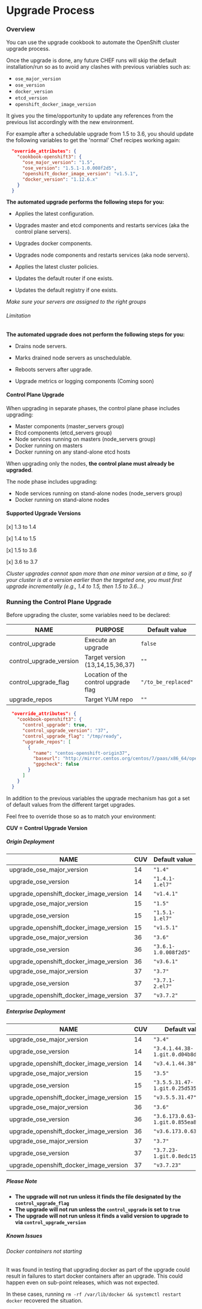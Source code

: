 # Upgrade Process

### Overview

You can use the upgrade cookbook to automate the OpenShift cluster upgrade
process.

Once the upgrade is done, any future CHEF runs will skip the default
installation/run so as to avoid any clashes with previous variables such as:

* `ose_major_version`
* `ose_version`
* `docker_version`
* `etcd_version`
* `openshift_docker_image_version`

It gives you the time/opportunity to update any references from the previous
list accordingly with the new environment.

For example after a schedulable upgrade from 1.5 to 3.6, you should
update the following variables to get the 'normal' Chef recipes working again:

```json
  "override_attributes": {
    "cookbook-openshift3": {
      "ose_major_version": "1.5",
      "ose_version": "1.5.1-1.0.008f2d5",
      "openshift_docker_image_version": "v1.5.1",
      "docker_version": "1.12.6.x"
    }
  }
```

**The automated upgrade performs the following steps for you:**

- Applies the latest configuration.

- Upgrades master and etcd components and restarts services (aka the control
plane servers).

- Upgrades docker components.

- Upgrades node components and restarts services (aka node servers).

- Applies the latest cluster policies.

- Updates the default router if one exists.

- Updates the default registry if one exists.

*Make sure your servers are assigned to the right groups*

###### Limitation

**The automated upgrade does not perform the following steps for you:**

- Drains node servers.

- Marks drained node servers as unschedulable.

- Reboots servers after upgrade.

- Upgrade metrics or logging components (Coming soon)

#### Control Plane Upgrade

When upgrading in separate phases, the control plane phase includes upgrading:

* Master components (master_servers group)
* Etcd components (etcd_servers group)
* Node services running on masters (node_servers group)
* Docker running on masters
* Docker running on any stand-alone etcd hosts

When upgrading only the nodes, **the control plane must already be upgraded**. 

The node phase includes upgrading:

* Node services running on stand-alone nodes (node_servers group)
* Docker running on stand-alone nodes

#### Supported Upgrade Versions

[x] 1.3 to 1.4

[x] 1.4 to 1.5

[x] 1.5 to 3.6

[x] 3.6 to 3.7

*Cluster upgrades cannot span more than one minor version at a time, so if your
cluster is at a version earlier than the targeted one, you must first upgrade
incrementally (e.g., 1.4 to 1.5, then 1.5 to 3.6...)*

### Running the Control Plane Upgrade

Before upgrading the cluster, some variables need to be declared:

| NAME | PURPOSE | Default value | Mandatory |
| ---------------- | ------------------------------- | ------------------ | ---------- |
| control_upgrade | Execute an upgrade     | `false`    | `YES` |
| control_upgrade_version | Target version (13,14,15,36,37)        |`""` |`YES`|
| control_upgrade_flag | Location of the control upgrade flag | `"/to_be_replaced"`  | `YES` |
| upgrade_repos | Target YUM repo | `""` | `NO` |


```json
  "override_attributes": {
    "cookbook-openshift3": {
      "control_upgrade": true,
      "control_upgrade_version": "37",
      "control_upgrade_flag": "/tmp/ready",
      "upgrade_repos": [
        {
          "name": "centos-openshift-origin37",
          "baseurl": "http://mirror.centos.org/centos/7/paas/x86_64/openshift-origin37/",
          "gpgcheck": false
        }
      ]
    }
  }
```

In addition to the previous variables the upgrade mechanism has got a set of
default values from the different target upgrades.

Feel free to override those so as to match your environment:

**CUV = Control Upgrade Version**

##### Origin Deployment

| NAME | CUV | Default value |
| ---------------- | ------------------------------- | ------------------ |
| upgrade_ose_major_version |  14  | `"1.4"`    |
| upgrade_ose_version | 14 | `"1.4.1-1.el7"` |
| upgrade_openshift_docker_image_version | 14 | `"v1.4.1"`  |
| upgrade_ose_major_version |  15  | `"1.5"`    |
| upgrade_ose_version | 15 | `"1.5.1-1.el7"` |
| upgrade_openshift_docker_image_version | 15 | `"v1.5.1"`  |
| upgrade_ose_major_version |  36 | `"3.6"`    |
| upgrade_ose_version | 36 | `"3.6.1-1.0.008f2d5"` |
| upgrade_openshift_docker_image_version | 36 | `"v3.6.1"`  |
| upgrade_ose_major_version |  37 | `"3.7"`    |
| upgrade_ose_version | 37 | `"3.7.1-2.el7"` |
| upgrade_openshift_docker_image_version | 37 | `"v3.7.2"`  |

##### Enterprise Deployment

| NAME | CUV | Default value | 
| ---------------- | ------------------------------- | ------------------ | 
| upgrade_ose_major_version |  14  | `"3.4"`    |
| upgrade_ose_version | 14 | `"3.4.1.44.38-1.git.0.d04b8d5.el7"` |
| upgrade_openshift_docker_image_version | 14 | `"v3.4.1.44.38"`  | 
| upgrade_ose_major_version |  15  | `"3.5"`    |
| upgrade_ose_version | 15 | `"3.5.5.31.47-1.git.0.25d535c.el7"` |
| upgrade_openshift_docker_image_version | 15 | `"v3.5.5.31.47"`  |
| upgrade_ose_major_version |  36 | `"3.6"`    |
| upgrade_ose_version | 36 | `"3.6.173.0.63-1.git.0.855ea8b.el7"` |
| upgrade_openshift_docker_image_version | 36 | `"v3.6.173.0.63"`  |
| upgrade_ose_major_version |  37 | `"3.7"`    |
| upgrade_ose_version | 37 | `"3.7.23-1.git.0.8edc154.el7"` |
| upgrade_openshift_docker_image_version | 37 | `"v3.7.23"`  |

##### Please Note

* **The upgrade will not run unless it finds the file designated by the `control_upgrade_flag`**
* **The upgrade will not run unless the `control_upgrade` is set to `true`**
* **The upgrade will not run unless it finds a valid version to upgrade to via `control_upgrade_version`**


##### Known Issues

###### Docker containers not starting

It was found in testing that upgrading docker as part of the upgrade could
result in failures to start docker containers after an upgrade. This could
happen even on sub-point releases, which was not expected.

In these cases, running `rm -rf /var/lib/docker && systemctl restart docker`
recovered the situation.
